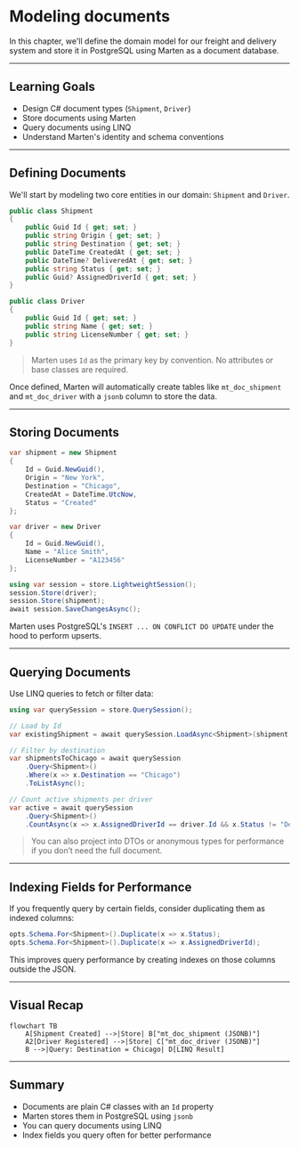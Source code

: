 # Modeling documents

In this chapter, we'll define the domain model for our freight and delivery system and store it in PostgreSQL using Marten as a document database.

---

## Learning Goals

- Design C# document types (`Shipment`, `Driver`)
- Store documents using Marten
- Query documents using LINQ
- Understand Marten's identity and schema conventions

---

## Defining Documents

We'll start by modeling two core entities in our domain: `Shipment` and `Driver`.

```csharp
public class Shipment
{
    public Guid Id { get; set; }
    public string Origin { get; set; }
    public string Destination { get; set; }
    public DateTime CreatedAt { get; set; }
    public DateTime? DeliveredAt { get; set; }
    public string Status { get; set; }
    public Guid? AssignedDriverId { get; set; }
}

public class Driver
{
    public Guid Id { get; set; }
    public string Name { get; set; }
    public string LicenseNumber { get; set; }
}
```

> Marten uses `Id` as the primary key by convention. No attributes or base classes are required.

Once defined, Marten will automatically create tables like `mt_doc_shipment` and `mt_doc_driver` with a `jsonb` column to store the data.

---

## Storing Documents

```csharp
var shipment = new Shipment
{
    Id = Guid.NewGuid(),
    Origin = "New York",
    Destination = "Chicago",
    CreatedAt = DateTime.UtcNow,
    Status = "Created"
};

var driver = new Driver
{
    Id = Guid.NewGuid(),
    Name = "Alice Smith",
    LicenseNumber = "A123456"
};

using var session = store.LightweightSession();
session.Store(driver);
session.Store(shipment);
await session.SaveChangesAsync();
```

Marten uses PostgreSQL's `INSERT ... ON CONFLICT DO UPDATE` under the hood to perform upserts.

---

## Querying Documents

Use LINQ queries to fetch or filter data:

```csharp
using var querySession = store.QuerySession();

// Load by Id
var existingShipment = await querySession.LoadAsync<Shipment>(shipment.Id);

// Filter by destination
var shipmentsToChicago = await querySession
    .Query<Shipment>()
    .Where(x => x.Destination == "Chicago")
    .ToListAsync();

// Count active shipments per driver
var active = await querySession
    .Query<Shipment>()
    .CountAsync(x => x.AssignedDriverId == driver.Id && x.Status != "Delivered");
```

> You can also project into DTOs or anonymous types for performance if you don’t need the full document.

---

## Indexing Fields for Performance

If you frequently query by certain fields, consider duplicating them as indexed columns:

```csharp
opts.Schema.For<Shipment>().Duplicate(x => x.Status);
opts.Schema.For<Shipment>().Duplicate(x => x.AssignedDriverId);
```

This improves query performance by creating indexes on those columns outside the JSON.

---

## Visual Recap

```mermaid
flowchart TB
    A[Shipment Created] -->|Store| B["mt_doc_shipment (JSONB)"]
    A2[Driver Registered] -->|Store| C["mt_doc_driver (JSONB)"]
    B -->|Query: Destination = Chicago| D[LINQ Result]
```

---

## Summary

- Documents are plain C# classes with an `Id` property
- Marten stores them in PostgreSQL using `jsonb`
- You can query documents using LINQ
- Index fields you query often for better performance